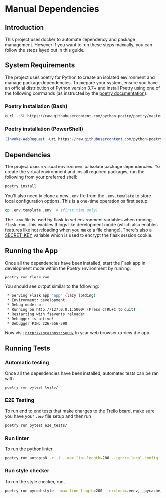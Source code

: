 # Manual Dependencies

## Introduction

This project uses docker to automate dependency and package management. However if you want to run these steps manually, you can follow the steps layed out in this guide.

## System Requirements

The project uses poetry for Python to create an isolated environment and manage package dependencies. To prepare your system, ensure you have an official distribution of Python version 3.7+ and install Poetry using one of the following commands (as instructed by the [poetry documentation](https://python-poetry.org/docs/#system-requirements)):

### Poetry installation (Bash)

```bash
curl -sSL https://raw.githubusercontent.com/python-poetry/poetry/master/install-poetry.py | python -
```

### Poetry installation (PowerShell)

```powershell
(Invoke-WebRequest -Uri https://raw.githubusercontent.com/python-poetry/poetry/master/install-poetry.py -UseBasicParsing).Content | python -
```

## Dependencies

The project uses a virtual environment to isolate package dependencies. To create the virtual environment and install required packages, run the following from your preferred shell:

```bash
poetry install
```

You'll also need to clone a new `.env` file from the `.env.template` to store local configuration options. This is a one-time operation on first setup:

```bash
cp .env.template .env  # (first time only)
```

The `.env` file is used by flask to set environment variables when running `flask run`. This enables things like development mode (which also enables features like hot reloading when you make a file change). There's also a [SECRET_KEY](https://flask.palletsprojects.com/en/1.1.x/config/#SECRET_KEY) variable which is used to encrypt the flask session cookie.

## Running the App

Once all the dependencies have been installed, start the Flask app in development mode within the Poetry environment by running:

```bash
poetry run flask run
```

You should see output similar to the following:

```bash
 * Serving Flask app "app" (lazy loading)
 * Environment: development
 * Debug mode: on
 * Running on http://127.0.0.1:5000/ (Press CTRL+C to quit)
 * Restarting with fsevents reloader
 * Debugger is active!
 * Debugger PIN: 226-556-590
```

Now visit [`http://localhost:5000/`](http://localhost:5000/) in your web browser to view the app.

## Running Tests

### Automatic testing

Once all the dependencies have been installed, automated tests can be ran with

```bash
poetry run pytest tests/
```

### E2E Testing

To run end to end tests that make changes to the Trello board, make sure you have your `.env` file setup and then run

```bash
poetry run pytest e2e_tests/
```

### Run linter

To run the python linter

```bash
poetry run autopep8 -r -i --max-line-length=200 --ignore-local-config .
```

### Run style checker

To run the style checker, run,

```bash
poetry run pycodestyle --max-line-length=200 --exclude=.venv,__pycache__,.pytest_cache .
```
